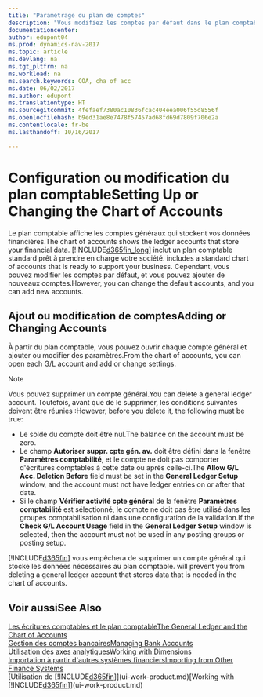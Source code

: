 ```yaml
---
title: "Paramétrage du plan de comptes"
description: "Vous modifiez les comptes par défaut dans le plan comptable, et vous pouvez ajouter de nouveaux comptes."
documentationcenter: 
author: edupont04
ms.prod: dynamics-nav-2017
ms.topic: article
ms.devlang: na
ms.tgt_pltfrm: na
ms.workload: na
ms.search.keywords: COA, cha of acc
ms.date: 06/02/2017
ms.author: edupont
ms.translationtype: HT
ms.sourcegitcommit: 4fefaef7380ac10836fcac404eea006f55d8556f
ms.openlocfilehash: b9ed31ae8e7478f57457ad68fd69d7809f706e2a
ms.contentlocale: fr-be
ms.lasthandoff: 10/16/2017

---
```

# <a name="setting-up-or-changing-the-chart-of-accounts"></a><span data-ttu-id="95c6e-103">Configuration ou modification du plan comptable</span><span class="sxs-lookup"><span data-stu-id="95c6e-103">Setting Up or Changing the Chart of Accounts</span></span>
<span data-ttu-id="95c6e-104">Le plan comptable affiche les comptes généraux qui stockent vos données financières.</span><span class="sxs-lookup"><span data-stu-id="95c6e-104">The chart of accounts shows the ledger accounts that store your financial data.</span></span> [!INCLUDE[d365fin_long](includes/d365fin_long_md.md)]<span data-ttu-id="95c6e-105"> inclut un plan comptable standard prêt à prendre en charge votre société.</span><span class="sxs-lookup"><span data-stu-id="95c6e-105"> includes a standard chart of accounts that is ready to support your business.</span></span>
<span data-ttu-id="95c6e-106">Cependant, vous pouvez modifier les comptes par défaut, et vous pouvez ajouter de nouveaux comptes.</span><span class="sxs-lookup"><span data-stu-id="95c6e-106">However, you can change the default accounts, and you can add new accounts.</span></span>  

## <a name="adding-or-changing-accounts"></a><span data-ttu-id="95c6e-107">Ajout ou modification de comptes</span><span class="sxs-lookup"><span data-stu-id="95c6e-107">Adding or Changing Accounts</span></span>
<span data-ttu-id="95c6e-108">À partir du plan comptable, vous pouvez ouvrir chaque compte général et ajouter ou modifier des paramètres.</span><span class="sxs-lookup"><span data-stu-id="95c6e-108">From the chart of accounts, you can open each G/L account and add or change settings.</span></span>

> [!NOTE]  
>   <span data-ttu-id="95c6e-109">Vous pouvez supprimer un compte général.</span><span class="sxs-lookup"><span data-stu-id="95c6e-109">You can delete a general ledger account.</span></span> <span data-ttu-id="95c6e-110">Toutefois, avant que de le supprimer, les conditions suivantes doivent être réunies :</span><span class="sxs-lookup"><span data-stu-id="95c6e-110">However, before you delete it, the following must be true:</span></span>  

* <span data-ttu-id="95c6e-111">Le solde du compte doit être nul.</span><span class="sxs-lookup"><span data-stu-id="95c6e-111">The balance on the account must be zero.</span></span>  
* <span data-ttu-id="95c6e-112">Le champ **Autoriser suppr. cpte gén. av.** doit être défini dans la fenêtre **Paramètres comptabilité**, et le compte ne doit pas comporter d'écritures comptables à cette date ou après celle-ci.</span><span class="sxs-lookup"><span data-stu-id="95c6e-112">The **Allow G/L Acc. Deletion Before** field must be set in the **General Ledger Setup** window, and the account must not have ledger entries on or after that date.</span></span>  
* <span data-ttu-id="95c6e-113">Si le champ **Vérifier activité cpte général** de la fenêtre **Paramètres comptabilité** est sélectionné, le compte ne doit pas être utilisé dans les groupes comptabilisation ni dans une configuration de la validation.</span><span class="sxs-lookup"><span data-stu-id="95c6e-113">If the **Check G/L Account Usage** field in the **General Ledger Setup** window is selected, then the account must not be used in any posting groups or posting setup.</span></span>  

[!INCLUDE[d365fin](includes/d365fin_md.md)]<span data-ttu-id="95c6e-114"> vous empêchera de supprimer un compte général qui stocke les données nécessaires au plan comptable.</span><span class="sxs-lookup"><span data-stu-id="95c6e-114"> will prevent you from deleting a general ledger account that stores data that is needed in the chart of accounts.</span></span>  

## <a name="see-also"></a><span data-ttu-id="95c6e-115">Voir aussi</span><span class="sxs-lookup"><span data-stu-id="95c6e-115">See Also</span></span>
[<span data-ttu-id="95c6e-116">Les écritures comptables et le plan comptable</span><span class="sxs-lookup"><span data-stu-id="95c6e-116">The General Ledger and the Chart of Accounts</span></span>](finance-general-ledger.md)  
[<span data-ttu-id="95c6e-117">Gestion des comptes bancaires</span><span class="sxs-lookup"><span data-stu-id="95c6e-117">Managing Bank Accounts</span></span>](bank-manage-bank-accounts.md)  
[<span data-ttu-id="95c6e-118">Utilisation des axes analytiques</span><span class="sxs-lookup"><span data-stu-id="95c6e-118">Working with Dimensions</span></span>](finance-dimensions.md)  
[<span data-ttu-id="95c6e-119">Importation à partir d'autres systèmes financiers</span><span class="sxs-lookup"><span data-stu-id="95c6e-119">Importing from Other Finance Systems</span></span>](upload-data.md)  
<span data-ttu-id="95c6e-120">[Utilisation de [!INCLUDE[d365fin](includes/d365fin_md.md)]](ui-work-product.md)</span><span class="sxs-lookup"><span data-stu-id="95c6e-120">[Working with [!INCLUDE[d365fin](includes/d365fin_md.md)]](ui-work-product.md)</span></span>  

## 


